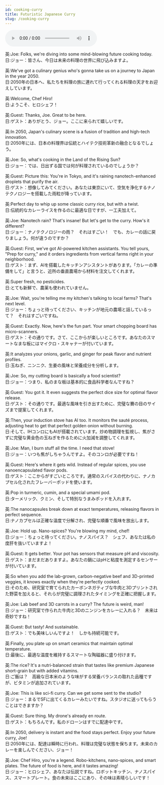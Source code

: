```yaml
---
id: cooking-curry
title: Futuristic Japanese Curry
slug: /cooking-curry
---
```


<audio controls src="audio/cooking-curry.mp3"></audio>

英:Joe: Folks, we're diving into some mind-blowing future cooking today.  
日:ジョー：皆さん、今日は未来の料理の世界に飛び込みますよ。

英:We've got a culinary genius who's gonna take us on a journey to Japan in the year 2050.  
日:2050年の日本へ、私たちを料理の旅に連れて行ってくれる料理の天才をお迎えしています。

英:Welcome, Chef Hiro!  
日:ようこそ、ヒロシェフ！

英:Guest: Thanks, Joe. Great to be here.  
日:ゲスト：ありがとう、ジョー。ここに来られて嬉しいです。

英:In 2050, Japan's culinary scene is a fusion of tradition and high-tech innovation.  
日:2050年には、日本の料理界は伝統とハイテク技術革新の融合となるでしょう。

英:Joe: So, what's cooking in the Land of the Rising Sun?  
日:ジョー：では、日出ずる国では何が料理されているのでしょうか？

英:Guest: Picture this: You're in Tokyo, and it's raining nanotech-enhanced droplets that purify the air.  
日:ゲスト：想像してみてください。あなたは東京にいて、空気を浄化するナノテクノロジーを搭載した雨粒が降っています。

英:Perfect day to whip up some classic curry rice, but with a twist.  
日:伝統的なカレーライスを作るのに最適な日ですが、一工夫加えて。

英:Joe: Nanotech rain? That's insane! But let's get to the curry. How's it different?  
日:ジョー：ナノテクノロジーの雨？　それはすごい！　でも、カレーの話に戻りましょう。何が違うのですか？

英:Guest: First, we've got AI-powered kitchen assistants. You tell yours, "Prep for curry," and it orders ingredients from vertical farms right in your neighborhood.  
日:ゲスト：まず、AIを搭載したキッチンアシスタントがあります。「カレーの準備をして」と言うと、近所の垂直農場から材料を注文してくれます。

英:Super fresh, no pesticides.  
日:とても新鮮で、農薬も使われていません。

英:Joe: Wait, you're telling me my kitchen's talking to local farms? That's next level.  
日:ジョー：ちょっと待ってください、キッチンが地元の農場と話しているって？　それはすごいですね。

英:Guest: Exactly. Now, here's the fun part. Your smart chopping board has micro-scanners.  
日:ゲスト：その通りです。さて、ここからが楽しいところです。あなたのスマートなまな板にはマイクロ・スキャナーが付いています。

英:It analyzes your onions, garlic, and ginger for peak flavor and nutrient profiles.  
日:玉ねぎ、ニンニク、生姜の風味と栄養成分を分析します。

英:Joe: So, my cutting board is basically a food scientist?  
日:ジョー：つまり、私のまな板は基本的に食品科学者なんですね？

英:Guest: You got it. It even suggests the perfect dice size for optimal flavor release.  
日:ゲスト：その通りです。最適な風味を引き出すために、完璧な賽の目のサイズまで提案してくれます。

英:Then, your induction stove has AI too. It monitors the sauté process, adjusting heat to get that perfect golden onion without burning.  
日:そして、IHコンロにもAIが搭載されています。炒め物調理を監視し、焦がさずに完璧な黄金色の玉ねぎを作るために火加減を調整してくれます。

英:Joe: Man, I burn stuff all the time. I need that stove!  
日:ジョー：いつも焦がしちゃうんですよ。そのコンロが必要ですね！

英:Guest: Here's where it gets wild. Instead of regular spices, you use nanoencapsulated flavor pods.  
日:ゲスト：ここからがすごいところです。通常のスパイスの代わりに、ナノカプセル化されたフレーバーポッドを使います。

英:Pop in turmeric, cumin, and a special umami pod.  
日:ターメリック、クミン、そして特別なうまみポッドを入れます。

英:The nanocapsules break down at exact temperatures, releasing flavors in perfect sequence.  
日:ナノカプセルは正確な温度で分解され、完璧な順番で風味を放出します。

英:Joe: Hold up. Nano-spices? You're blowing my mind, chef!  
日:ジョー：ちょっと待ってください。ナノスパイス？　シェフ、あなたは私の度肝を抜いていますよ！

英:Guest: It gets better. Your pot has sensors that measure pH and viscosity.  
日:ゲスト：まだまだありますよ。あなたの鍋にはpHと粘度を測定するセンサーが付いています。

英:So when you add the lab-grown, carbon-negative beef and 3D-printed veggies, it knows exactly when they're perfectly cooked.  
日:そのため、研究室で育てられたカーボンネガティブな牛肉と3Dプリントされた野菜を加えると、それらが完璧に調理されたタイミングを正確に把握します。

英:Joe: Lab beef and 3D carrots in a curry? The future is weird, man!  
日:ジョー：研究室で作られた牛肉と3Dのニンジンをカレーに入れる？　未来は奇妙ですね！

英:Guest: But tasty! And sustainable.  
日:ゲスト：でも美味しいんですよ！　しかも持続可能です。

英:Finally, you plate up on smart ceramics that maintain optimal temperature.  
日:最後に、最適な温度を維持するスマートな陶磁器に盛り付けます。

英:The rice? It's a nutri-balanced strain that tastes like premium Japanese short-grain but with added vitamins.  
日:ご飯は？　高級な日本米のような味がする栄養バランスの取れた品種ですが、ビタミンが追加されています。

英:Joe: This is like sci-fi curry. Can we get some sent to the studio?  
日:ジョー：まるでSFに出てくるカレーみたいですね。スタジオに送ってもらうことはできますか？

英:Guest: Sure thing. My drone's already en route.  
日:ゲスト：もちろんです。私のドローンはすでに配達中です。

英:In 2050, delivery is instant and the food stays perfect. Enjoy your future curry, Joe!  
日:2050年には、配達は瞬時に行われ、料理は完璧な状態を保ちます。未来のカレーを楽しんでください、ジョー！

英:Joe: Chef Hiro, you're a legend. Robo-kitchens, nano-spices, and smart plates. The future of food is here, and it tastes amazing!  
日:ジョー：ヒロシェフ、あなたは伝説ですね。ロボットキッチン、ナノスパイス、スマートプレート。食の未来はここにあり、その味は素晴らしいです！